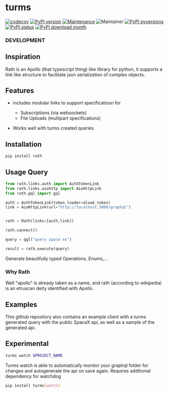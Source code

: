 # turms

[![codecov](https://codecov.io/gh/jhnnsrs/rath/branch/master/graph/badge.svg?token=UGXEA2THBV)](https://codecov.io/gh/jhnnsrs/rath)
[![PyPI version](https://badge.fury.io/py/rath.svg)](https://pypi.org/project/rath/)
[![Maintenance](https://img.shields.io/badge/Maintained%3F-yes-green.svg)](https://pypi.org/project/rath/)
![Maintainer](https://img.shields.io/badge/maintainer-jhnnsrs-blue)
[![PyPI pyversions](https://img.shields.io/pypi/pyversions/rath.svg)](https://pypi.python.org/pypi/rath/)
[![PyPI status](https://img.shields.io/pypi/status/rath.svg)](https://pypi.python.org/pypi/rath/)
[![PyPI download month](https://img.shields.io/pypi/dm/rath.svg)](https://pypi.python.org/pypi/rath/)

### DEVELOPMENT

## Inspiration

Rath is an Apollo (that typescript thing) like library for python, it supports a link like structure
to facilitate json serialization of complex objects.

## Features

- includes modular links to support specificatiosn for

  - Subscriptions (via websockets)
  - File Uploads (multipart specifications)

- Works well with turms created queries

## Installation

```bash
pip install rath
```

## Usage Query

```python
from rath.links.auth import AuthTokenLink
from rath.links.aiohttp import AioHttpLink
from rath.gql import gql

auth = AuthTokenLink(token_loader=aload_token)
link = AioHttpLink(url="http://localhost:3000/graphql")


rath = Rath(links=[auth,link])

rath.connect()

query = qgl("query space ex")

result = rath.execute(query)
```

Generate beautifully typed Operations, Enums,...

### Why Rath

Well "apollo" is already taken as a name, and rath (according to wikipedia) is an etruscan deity identified with Apollo.

## Examples

This github repository also contains an example client with a turms generated query with the public SpaceX api, as well as a sample of the generated api.

## Experimental

```bash
turms watch $PROJECT_NAME
```

Turms watch is able to automatically monitor your graphql folder for changes and autogenerate the api on save again.
Requires additional dependency for watchdog

```bash
pip install turms[watch]
```

